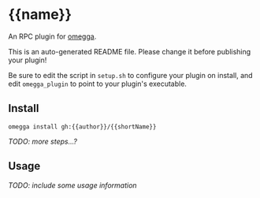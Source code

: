 # {{name}}

An RPC plugin for [omegga](https://github.com/brickadia-community/omegga).

This is an auto-generated README file. Please change it before publishing your plugin!

Be sure to edit the script in `setup.sh` to configure your plugin on install, and
edit `omegga_plugin` to point to your plugin's executable.

## Install

`omegga install gh:{{author}}/{{shortName}}`

*TODO: more steps...?*

## Usage

*TODO: include some usage information*
